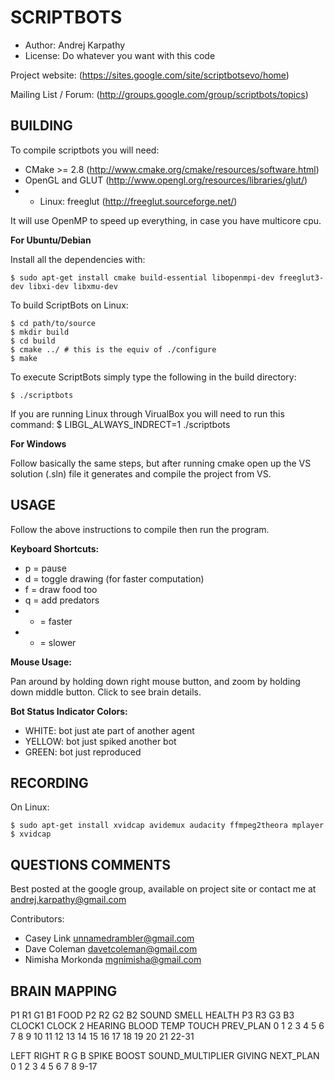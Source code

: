 SCRIPTBOTS
==========
* Author: Andrej Karpathy
* License: Do whatever you want with this code

Project website: 
(https://sites.google.com/site/scriptbotsevo/home)

Mailing List / Forum:
(http://groups.google.com/group/scriptbots/topics)

BUILDING
---------

To compile scriptbots you will need:

* CMake >= 2.8 (http://www.cmake.org/cmake/resources/software.html)
* OpenGL and GLUT (http://www.opengl.org/resources/libraries/glut/)
* * Linux: freeglut (http://freeglut.sourceforge.net/) 

It will use OpenMP to speed up everything, in case you have multicore cpu.

**For Ubuntu/Debian**

Install all the dependencies with:

    $ sudo apt-get install cmake build-essential libopenmpi-dev freeglut3-dev libxi-dev libxmu-dev

To build ScriptBots on Linux:

    $ cd path/to/source
    $ mkdir build
    $ cd build
    $ cmake ../ # this is the equiv of ./configure
    $ make

To execute ScriptBots simply type the following in the build directory:

    $ ./scriptbots

If you are running Linux through VirualBox you will need to run this command:
    $ LIBGL_ALWAYS_INDRECT=1 ./scriptbots

**For Windows**

Follow basically the same steps, but after running cmake open up the VS solution (.sln) file it generates and compile the project from VS.


USAGE
------
Follow the above instructions to compile then run the program.

**Keyboard Shortcuts:**

* p = pause
* d = toggle drawing (for faster computation)
* f = draw food too
* q = add predators
* + = faster
* - = slower

**Mouse Usage:**

Pan around by holding down right mouse button, and zoom by holding down middle button. Click to see brain details.

**Bot Status Indicator Colors:**

* WHITE: bot just ate part of another agent
* YELLOW: bot just spiked another bot
* GREEN: bot just reproduced

RECORDING
---------
On Linux:

	$ sudo apt-get install xvidcap avidemux audacity ffmpeg2theora mplayer
   	$ xvidcap


QUESTIONS COMMENTS 
------------------
Best posted at the google group, available on project site
or contact me at andrej.karpathy@gmail.com

Contributors:

* Casey Link <unnamedrambler@gmail.com>
* Dave Coleman <davetcoleman@gmail.com>
* Nimisha Morkonda <mgnimisha@gmail.com>

BRAIN MAPPING
------------

P1 R1 G1 B1 FOOD P2 R2 G2 B2 SOUND SMELL HEALTH P3 R3 G3 B3 CLOCK1 CLOCK 2 HEARING  BLOOD  TEMP   TOUCH  PREV_PLAN
0   1  2  3  4   5   6  7 8   9     10     11   12 13 14 15 16       17      18      19     20     21     22-31


LEFT RIGHT R G B SPIKE BOOST SOUND_MULTIPLIER GIVING  NEXT_PLAN
  0   1    2 3 4   5     6         7             8      9-17

